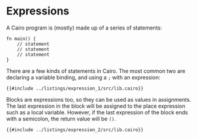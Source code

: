 # Expressions

A Cairo program is (mostly) made up of a series of statements:

```cairo,editable
fn main() {
    // statement
    // statement
    // statement
}
```

There are a few kinds of statements in Cairo. The most common two are declaring
a variable binding, and using a `;` with an expression:

```cairo,editable
{{#include ../listings/expression_1/src/lib.cairo}}
```

Blocks are expressions too, so they can be used as values in
assignments. The last expression in the block will be assigned to the
place expression such as a local variable. However, if the last expression of the block ends with a
semicolon, the return value will be `()`.

```cairo,editable
{{#include ../listings/expression_2/src/lib.cairo}}
```

